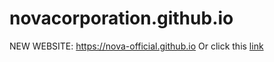 # novacorporation.github.io
NEW WEBSITE: https://nova-official.github.io
Or click this [link](https://nova-official.github.io)
